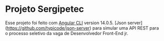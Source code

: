# Projeto Sergipetec

Esse projeto foi feito com [Angular CLI](https://github.com/angular/angular-cli) version 14.0.5. [Json server] (https://github.com/typicode/json-server) para simular uma API REST 
para o processo seletivo da vaga de Desenvolvedor Front-End jr.
